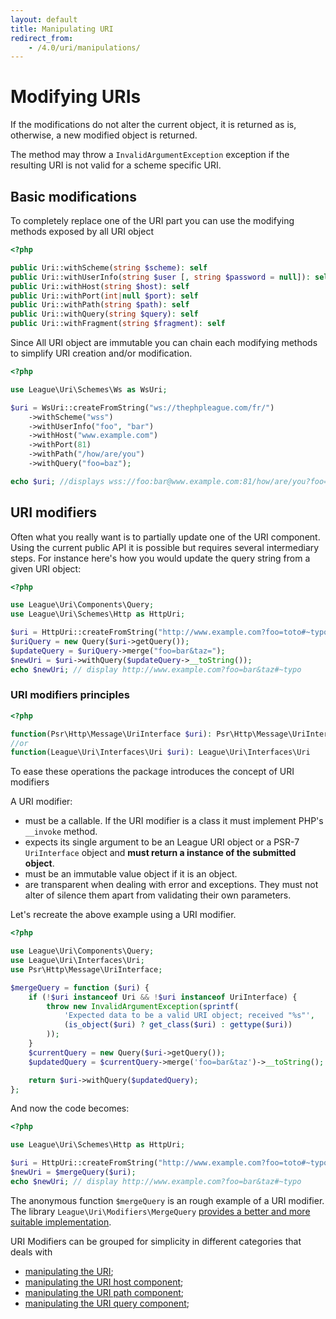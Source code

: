 ```yaml
---
layout: default
title: Manipulating URI
redirect_from:
    - /4.0/uri/manipulations/
---
```


# Modifying URIs

<p class="message-notice">If the modifications do not alter the current object, it is returned as is, otherwise, a new modified object is returned.</p>

<p class="message-warning">The method may throw a <code>InvalidArgumentException</code> exception if the resulting URI is not valid for a scheme specific URI.</p>

## Basic modifications

To completely replace one of the URI part you can use the modifying methods exposed by all URI object

~~~php
<?php

public Uri::withScheme(string $scheme): self
public Uri::withUserInfo(string $user [, string $password = null]): self
public Uri::withHost(string $host): self
public Uri::withPort(int|null $port): self
public Uri::withPath(string $path): self
public Uri::withQuery(string $query): self
public Uri::withFragment(string $fragment): self
~~~

Since All URI object are immutable you can chain each modifying methods to simplify URI creation and/or modification.

~~~php
<?php

use League\Uri\Schemes\Ws as WsUri;

$uri = WsUri::createFromString("ws://thephpleague.com/fr/")
    ->withScheme("wss")
    ->withUserInfo("foo", "bar")
    ->withHost("www.example.com")
    ->withPort(81)
    ->withPath("/how/are/you")
    ->withQuery("foo=baz");

echo $uri; //displays wss://foo:bar@www.example.com:81/how/are/you?foo=baz
~~~

## URI modifiers

Often what you really want is to partially update one of the URI component. Using the current public API it is possible but requires several intermediary steps. For instance here's how you would update the query string from a given URI object:

~~~php
<?php

use League\Uri\Components\Query;
use League\Uri\Schemes\Http as HttpUri;

$uri = HttpUri::createFromString("http://www.example.com?foo=toto#~typo");
$uriQuery = new Query($uri->getQuery());
$updateQuery = $uriQuery->merge("foo=bar&taz=");
$newUri = $uri->withQuery($updateQuery->__toString());
echo $newUri; // display http://www.example.com?foo=bar&taz#~typo
~~~

### URI modifiers principles

~~~php
<?php

function(Psr\Http\Message\UriInterface $uri): Psr\Http\Message\UriInterface
//or
function(League\Uri\Interfaces\Uri $uri): League\Uri\Interfaces\Uri
~~~

To ease these operations the package introduces the concept of URI modifiers

A URI modifier:

- must be a callable. If the URI modifier is a class it must implement PHP's `__invoke` method.
- expects its single argument to be an League URI object or a PSR-7 `UriInterface` object and **must return a instance of the submitted object**.
- must be an immutable value object if it is an object.
- are transparent when dealing with error and exceptions. They must not alter of silence them apart from validating their own parameters.

Let's recreate the above example using a URI modifier.

~~~php
<?php

use League\Uri\Components\Query;
use League\Uri\Interfaces\Uri;
use Psr\Http\Message\UriInterface;

$mergeQuery = function ($uri) {
    if (!$uri instanceof Uri && !$uri instanceof UriInterface) {
        throw new InvalidArgumentException(sprintf(
            'Expected data to be a valid URI object; received "%s"',
            (is_object($uri) ? get_class($uri) : gettype($uri))
        ));
    }
    $currentQuery = new Query($uri->getQuery());
    $updatedQuery = $currentQuery->merge('foo=bar&taz')->__toString();

    return $uri->withQuery($updatedQuery);
};
~~~

And now the code becomes:

~~~php
<?php

use League\Uri\Schemes\Http as HttpUri;

$uri = HttpUri::createFromString("http://www.example.com?foo=toto#~typo");
$newUri = $mergeQuery($uri);
echo $newUri; // display http://www.example.com?foo=bar&taz#~typo
~~~

The anonymous function `$mergeQuery` is an rough example of a URI modifier. The library `League\Uri\Modifiers\MergeQuery` [provides a better and more suitable implementation](/4.0/uri/manipulation/query/#merging-query-string).

URI Modifiers can be grouped for simplicity in different categories that deals with

- [manipulating the URI](/uri/manipulation/generic/);
- [manipulating the URI host component](/uri/manipulation/host/);
- [manipulating the URI path component](/uri/manipulation/path/);
- [manipulating the URI query component](/uri/manipulation/query/);
